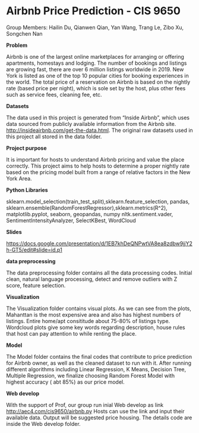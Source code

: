 # **Airbnb Price Prediction - CIS 9650**
Group Members: Hailin Du, Qianwen Qian, Yan Wang, Trang Le, Zibo Xu, Songchen Nan

**Problem**

Airbnb is one of the largest online marketplaces for arranging or offering apartments, homestays and lodging. The number of bookings and listings are growing fast, there are over 6 million listings worldwide in 2019. New York is listed as one of the top 10 popular cities for booking experiences in the world.
The total price of a reservation on Airbnb is based on the nightly rate (based price per night), which is sole set by the host, plus other fees such as service fees, cleaning fee, etc. 

**Datasets**

The data used in this project is generated from “Inside Airbnb”, which uses data sourced from publicly available information from the Airbnb site. http://insideairbnb.com/get-the-data.html. The original raw datasets used in this project all stored in the data folder.


**Project purpose**

It is important for hosts to understand Airbnb pricing and value the place correctly. This project aims to help hosts to determine a proper nightly rate based on the pricing model built from a range of relative factors in the New York Area.

**Python Libraries**

sklearn.model_selection(train_test_split),sklearn.feature_selection, pandas, sklearn.ensemble(RandomForestRegressor),sklearn.metrics(R^2), matplotlib.pyplot, seaborn, geopandas, numpy
nltk.sentiment.vader, SentimentIntensityAnalyzer, SelectKBest, WordCloud

**Slides**

https://docs.google.com/presentation/d/1EB7khDeQNPwtVA8ea8zdbw9jjY2h-GT5/edit#slide=id.p1

**data preprocessing**

The data preprocessing folder contains all the data processing codes. Initial clean, natural language processing, detect and remove outliers with Z score, feature selection. 

**Visualization**

The Visualization folder contains visual plots. 
As we can see from the plots, Mahanttan is the most expensive area and also has highest numbers of listings.
Entire home/apt consititude about 75-80% of listings type.
Wordcloud plots give some key words regarding description, house rules that host can pay attention to while renting the place.

**Model**

The Model folder contains the final codes that contribute to price prediction for Airbnb owner, as well as the cleaned dataset to run with it.
After running different algorithms including Linear Regression, K Means, Decision Tree, Multiple Regression, we finalize choosing Random Forest Model with highest accuracy ( abt 85%) as our price model. 

**Web develop**

With the support of Prof, our group run inial Web develop as link http://aec4.com/cis9650/airbnb.py 
Hosts can use the link and input their available data. Output will be suggested price housing.
The details code are inside the Web develop folder.

